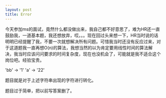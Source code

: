 ```yaml
---
layout: post
title: Error
---
```



  今天参加ms的面试，竟然什么都没做出来，我自己都不好意思了，难为HR还一直鼓励我，一道基本题，我还想放弃，哎。。。现在回过头来想一下，HR当时说的话明明已经提醒了我，不要一次就想解决所有问题。可惜我当时还没有反应过来，对于这道题我一直再想O(n)的算法，我想当然的以为肯定要用线性时间的算法解决，我当时应该问问要求的时间复杂度，现在也没机会了，可能就是我不适合这个岗位吧。经验宝贵。

  'bb' -> '1'
  'a' -> '22'

题目就是对于上述字符串出现的字符进行转化。

题目过于简单，把以前写答案删了。
